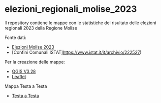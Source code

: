 # elezioni_regionali_molise_2023
Il repository contiene le mappe con le statistiche dei risultato delle elezioni regionali 2023 della Regione Molise 

Fonte dati:
* [Elezioni Molise 2023](https://elezioni2023.regione.molise.it/)
* [Confini Comunali ISTAT]https://www.istat.it/it/archivio/222527)

Per la creazione delle mappe:
* [QGIS V3.28](http://qgis.com/)
* [Leaflet](https://leafletjs.com/) 



Mappa Testa a Testa

* [Testa a Testa](http://ludovico85.github.io/appunti_leaflet/simple_marker)